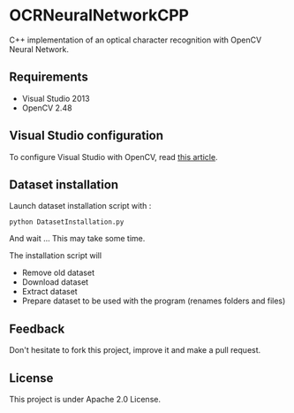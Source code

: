 OCRNeuralNetworkCPP
===================

C++ implementation of an optical character recognition with OpenCV Neural Network.


## Requirements

* Visual Studio 2013
* OpenCV 2.48

## Visual Studio configuration

To configure Visual Studio with OpenCV, read [this article](http://opencv-srf.blogspot.ch/2013/05/installing-configuring-opencv-with-vs.html).

## Dataset installation

Launch dataset installation script with :
```
python DatasetInstallation.py
```

And wait ... This may take some time.

The installation script will

* Remove old dataset
* Download dataset
* Extract dataset
* Prepare dataset to be used with the program (renames folders and files)

## Feedback

Don't hesitate to fork this project, improve it and make a pull request.

## License

This project is under Apache 2.0 License.
